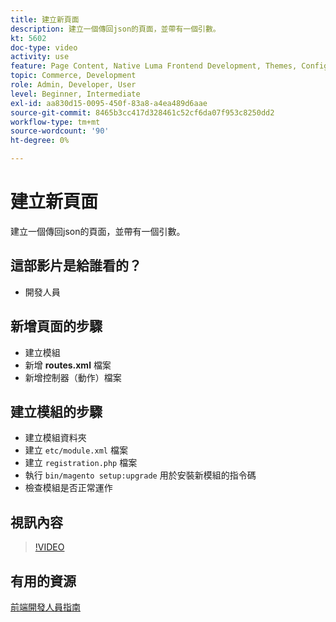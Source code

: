 ```yaml
---
title: 建立新頁面
description: 建立一個傳回json的頁面，並帶有一個引數。
kt: 5602
doc-type: video
activity: use
feature: Page Content, Native Luma Frontend Development, Themes, Configuration
topic: Commerce, Development
role: Admin, Developer, User
level: Beginner, Intermediate
exl-id: aa830d15-0095-450f-83a8-a4ea489d6aae
source-git-commit: 8465b3cc417d328461c52cf6da07f953c8250dd2
workflow-type: tm+mt
source-wordcount: '90'
ht-degree: 0%

---
```


# 建立新頁面

建立一個傳回json的頁面，並帶有一個引數。

## 這部影片是給誰看的？

- 開發人員

## 新增頁面的步驟

- 建立模組
- 新增 **routes.xml** 檔案
- 新增控制器（動作）檔案

## 建立模組的步驟

- 建立模組資料夾
- 建立 `etc/module.xml` 檔案
- 建立 `registration.php` 檔案
- 執行 `bin/magento setup:upgrade` 用於安裝新模組的指令碼
- 檢查模組是否正常運作

## 視訊內容

>[!VIDEO](https://video.tv.adobe.com/v/35816?quality=12&learn=on)

## 有用的資源

[前端開發人員指南](https://developer.adobe.com/commerce/frontend-core/guide/)
